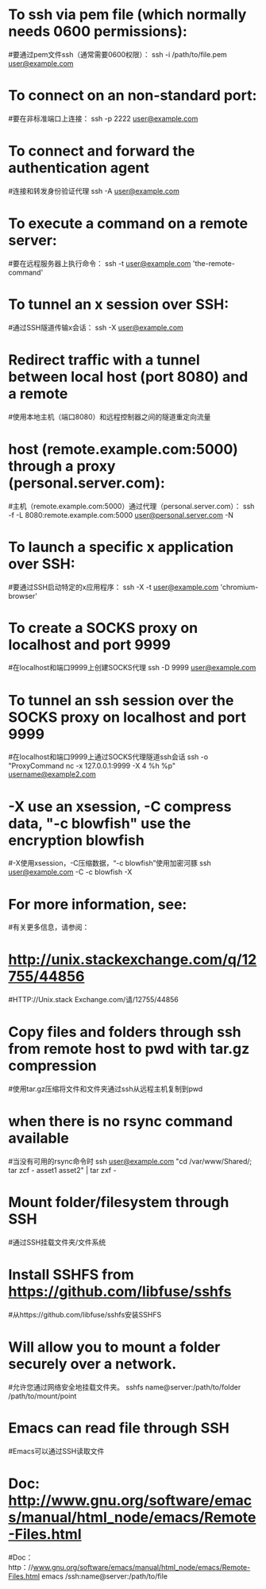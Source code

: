 # To ssh via pem file (which normally needs 0600 permissions):
#要通过pem文件ssh（通常需要0600权限）：
ssh -i /path/to/file.pem user@example.com

# To connect on an non-standard port:
#要在非标准端口上连接：
ssh -p 2222 user@example.com

# To connect and forward the authentication agent
#连接和转发身份验证代理
ssh -A user@example.com

# To execute a command on a remote server:
#要在远程服务器上执行命令：
ssh -t user@example.com 'the-remote-command'

# To tunnel an x session over SSH:
#通过SSH隧道传输x会话：
ssh -X user@example.com

# Redirect traffic with a tunnel between local host (port 8080) and a remote
#使用本地主机（端口8080）和远程控制器之间的隧道重定向流量
# host (remote.example.com:5000) through a proxy (personal.server.com):
#主机（remote.example.com:5000）通过代理（personal.server.com）：
ssh -f -L 8080:remote.example.com:5000 user@personal.server.com -N

# To launch a specific x application over SSH:
#要通过SSH启动特定的x应用程序：
ssh -X -t user@example.com 'chromium-browser'

# To create a SOCKS proxy on localhost and port 9999
#在localhost和端口9999上创建SOCKS代理
ssh -D 9999 user@example.com

# To tunnel an ssh session over the SOCKS proxy on localhost and port 9999
#在localhost和端口9999上通过SOCKS代理隧道ssh会话
ssh -o "ProxyCommand nc -x 127.0.0.1:9999 -X 4 %h %p" username@example2.com

# -X use an xsession, -C compress data, "-c blowfish" use the encryption blowfish
#-X使用xsession，-C压缩数据，“-c blowfish”使用加密河豚
ssh user@example.com -C -c blowfish -X

# For more information, see:
#有关更多信息，请参阅：
# http://unix.stackexchange.com/q/12755/44856
#HTTP://Unix.stack Exchange.com/请/12755/44856

# Copy files and folders through ssh from remote host to pwd with tar.gz compression
#使用tar.gz压缩将文件和文件夹通过ssh从远程主机复制到pwd
# when there is no rsync command available
#当没有可用的rsync命令时
ssh user@example.com "cd /var/www/Shared/; tar zcf - asset1 asset2" | tar zxf -

# Mount folder/filesystem through SSH
#通过SSH挂载文件夹/文件系统
# Install SSHFS from https://github.com/libfuse/sshfs
#从https://github.com/libfuse/sshfs安装SSHFS
# Will allow you to mount a folder securely over a network.
#允许您通过网络安全地挂载文件夹。
sshfs name@server:/path/to/folder /path/to/mount/point

# Emacs can read file through SSH
#Emacs可以通过SSH读取文件
# Doc: http://www.gnu.org/software/emacs/manual/html_node/emacs/Remote-Files.html
#Doc：http：//www.gnu.org/software/emacs/manual/html_node/emacs/Remote-Files.html
emacs /ssh:name@server:/path/to/file
